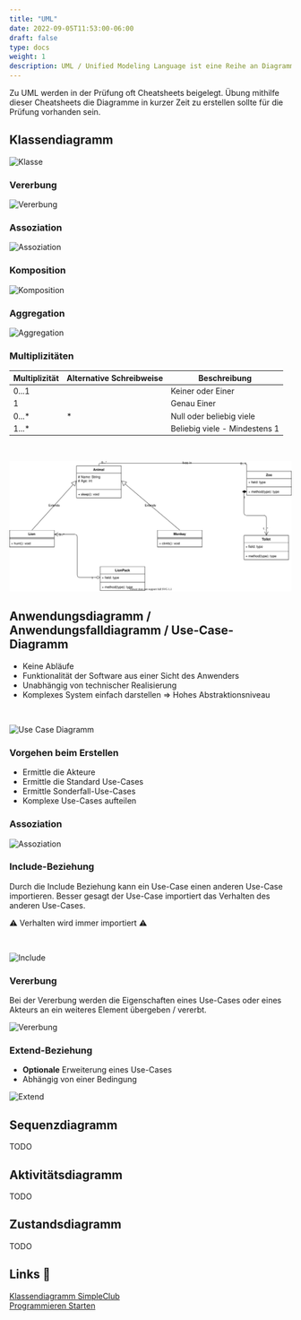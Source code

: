 ```yaml
---
title: "UML"
date: 2022-09-05T11:53:00-06:00
draft: false
type: docs
weight: 1
description: UML / Unified Modeling Language ist eine Reihe an Diagrammen für die Planung von Software-Projekten. Einige der Diagramme können auch in weiteren Szenarien verwendet werden.
---
```


Zu UML werden in der Prüfung oft Cheatsheets beigelegt. Übung mithilfe dieser Cheatsheets die Diagramme in kurzer Zeit zu erstellen sollte für die Prüfung vorhanden sein.

## Klassendiagramm

![Klasse](./Klassendiagramm/UML-Klasse.svg)

### Vererbung

![Vererbung](./Klassendiagramm/UML-Vererbung.svg)

### Assoziation

![Assoziation](./Klassendiagramm/UML-Assoziation.svg)

### Komposition

![Komposition](./Klassendiagramm/UML-Komposition.svg)

### Aggregation

![Aggregation](./Klassendiagramm/UML-Aggregation.svg)

### Multiplizitäten

| Multiplizität | Alternative Schreibweise | Beschreibung                  |
| ------------- | ------------------------ | ----------------------------- |
| 0...1         |                          | Keiner oder Einer             |
| 1             |                          | Genau Einer                   |
| 0...\*        | \*                       | Null oder beliebig viele      |
| 1...\*        |                          | Beliebig viele - Mindestens 1 |

<br>

![Multiplizitäten](./Klassendiagramm/UML-Multiplizitäten.svg)

## Anwendungsdiagramm / Anwendungsfalldiagramm / Use-Case-Diagramm

- Keine Abläufe
- Funktionalität der Software aus einer Sicht des Anwenders
- Unabhängig von technischer Realisierung
- Komplexes System einfach darstellen => Hohes Abstraktionsniveau

<br>

![Use Case Diagramm](./Use-Case-Diagramm/Use-Case-Diagramm-General.svg)

### Vorgehen beim Erstellen

- Ermittle die Akteure
- Ermittle die Standard Use-Cases
- Ermittle Sonderfall-Use-Cases
- Komplexe Use-Cases aufteilen

### Assoziation

![Assoziation](./Use-Case-Diagramm/Use-Case-Diagramm-Assoziation.svg)

### Include-Beziehung

Durch die Include Beziehung kann ein Use-Case einen anderen Use-Case importieren. Besser gesagt der Use-Case importiert das Verhalten des anderen Use-Cases.  
  
⚠️ Verhalten wird immer importiert ⚠️

<br>

![Include](./Use-Case-Diagramm/Use-Case-Diagramm-Include.svg)

### Vererbung

Bei der Vererbung werden die Eigenschaften eines Use-Cases oder eines Akteurs an ein weiteres Element übergeben / vererbt.

![Vererbung](./Use-Case-Diagramm/Use-Case-Diagramm-Vererbung.svg)

### Extend-Beziehung

- **Optionale** Erweiterung eines Use-Cases
- Abhängig von einer Bedingung

![Extend](./Use-Case-Diagramm/Use-Case-Diagramm-Extend.svg)

## Sequenzdiagramm

TODO

## Aktivitätsdiagramm

TODO

## Zustandsdiagramm

TODO

## Links 🔗

[Klassendiagramm SimpleClub](https://www.youtube.com/watch?v=zzwUH3vbNkc)  
[Programmieren Starten](https://www.youtube.com/playlist?list=PL_pqkvxZ6ho05rbgNaakWmxFmT9qEXzIo)
